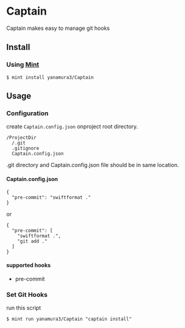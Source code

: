 # Captain

Captain makes easy to manage git hooks

## Install

### Using [Mint](https://github.com/yonaskolb/Mint)

```
$ mint install yanamura3/Captain
```

## Usage

### Configuration
create `Captain.config.json` onproject root directory.

```
/ProjectDir
  /.git
  .gitignore
  Captain.config.json
```
.git directory and Captain.config.json file should be in same location.

#### Captain.config.json

```
{
  "pre-commit": "swiftformat ."
}
```

or

```
{
  "pre-commit": [
    "swiftformat .",
    "git add ."
  ]
}
```

#### supported hooks

- pre-commit

### Set Git Hooks

run this script

```
$ mint run yanamura3/Captain "captain install"
```
